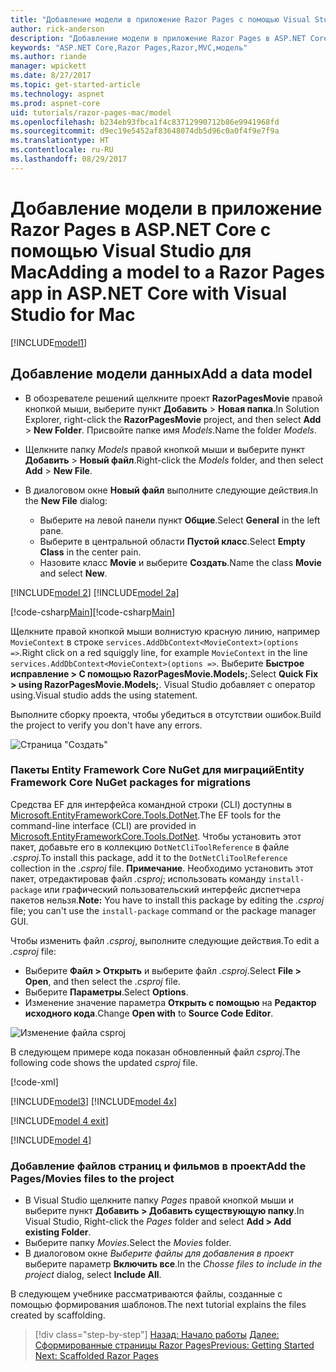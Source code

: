 ```yaml
---
title: "Добавление модели в приложение Razor Pages с помощью Visual Studio для Mac"
author: rick-anderson
description: "Добавление модели в приложение Razor Pages в ASP.NET Core с помощью Visual Studio для Mac"
keywords: "ASP.NET Core,Razor Pages,Razor,MVC,модель"
ms.author: riande
manager: wpickett
ms.date: 8/27/2017
ms.topic: get-started-article
ms.technology: aspnet
ms.prod: aspnet-core
uid: tutorials/razor-pages-mac/model
ms.openlocfilehash: b234eb93fbca1f4c83712990712b86e9941968fd
ms.sourcegitcommit: d9ec19e5452af83648074db5d96c0a0f4f9e7f9a
ms.translationtype: HT
ms.contentlocale: ru-RU
ms.lasthandoff: 08/29/2017
---
```

# <a name="adding-a-model-to-a-razor-pages-app-in-aspnet-core-with-visual-studio-for-mac"></a><span data-ttu-id="52f40-104">Добавление модели в приложение Razor Pages в ASP.NET Core с помощью Visual Studio для Mac</span><span class="sxs-lookup"><span data-stu-id="52f40-104">Adding a model to a Razor Pages app in ASP.NET Core with Visual Studio for Mac</span></span>

[!INCLUDE[model1](../../includes/RP/model1.md)]

## <a name="add-a-data-model"></a><span data-ttu-id="52f40-105">Добавление модели данных</span><span class="sxs-lookup"><span data-stu-id="52f40-105">Add a data model</span></span>

* <span data-ttu-id="52f40-106">В обозревателе решений щелкните проект **RazorPagesMovie** правой кнопкой мыши, выберите пункт **Добавить** > **Новая папка**.</span><span class="sxs-lookup"><span data-stu-id="52f40-106">In Solution Explorer, right-click the **RazorPagesMovie** project, and then select **Add** > **New Folder**.</span></span> <span data-ttu-id="52f40-107">Присвойте папке имя *Models*.</span><span class="sxs-lookup"><span data-stu-id="52f40-107">Name the folder *Models*.</span></span>
* <span data-ttu-id="52f40-108">Щелкните папку *Models* правой кнопкой мыши и выберите пункт **Добавить** > **Новый файл**.</span><span class="sxs-lookup"><span data-stu-id="52f40-108">Right-click the *Models* folder, and then select **Add** > **New File**.</span></span>
* <span data-ttu-id="52f40-109">В диалоговом окне **Новый файл** выполните следующие действия.</span><span class="sxs-lookup"><span data-stu-id="52f40-109">In the **New File** dialog:</span></span>

  * <span data-ttu-id="52f40-110">Выберите на левой панели пункт **Общие**.</span><span class="sxs-lookup"><span data-stu-id="52f40-110">Select **General** in the left pane.</span></span>
  * <span data-ttu-id="52f40-111">Выберите в центральной области **Пустой класс**.</span><span class="sxs-lookup"><span data-stu-id="52f40-111">Select **Empty Class** in the center pain.</span></span>
  * <span data-ttu-id="52f40-112">Назовите класс **Movie** и выберите **Создать**.</span><span class="sxs-lookup"><span data-stu-id="52f40-112">Name the class **Movie** and select **New**.</span></span>

[!INCLUDE[model 2](../../includes/RP/model2.md)]
[!INCLUDE[model 2a](../../includes/RP/model2a.md)]

<span data-ttu-id="52f40-113">[!code-csharp[Main](../../tutorials/razor-pages/razor-pages-start/sample/RazorPagesMovie/Startup.cs?name=snippet_ConfigureServices2&highlight=3-6)]</span><span class="sxs-lookup"><span data-stu-id="52f40-113">[!code-csharp[Main](../../tutorials/razor-pages/razor-pages-start/sample/RazorPagesMovie/Startup.cs?name=snippet_ConfigureServices2&highlight=3-6)]</span></span>

<span data-ttu-id="52f40-114">Щелкните правой кнопкой мыши волнистую красную линию, например `MovieContext` в строке `services.AddDbContext<MovieContext>(options =>`.</span><span class="sxs-lookup"><span data-stu-id="52f40-114">Right click on a red squiggly line, for example `MovieContext` in the line `services.AddDbContext<MovieContext>(options =>`.</span></span> <span data-ttu-id="52f40-115">Выберите **Быстрое исправление > С помощью RazorPagesMovie.Models;**.</span><span class="sxs-lookup"><span data-stu-id="52f40-115">Select **Quick Fix > using RazorPagesMovie.Models;**.</span></span> <span data-ttu-id="52f40-116">Visual Studio добавляет с оператор using.</span><span class="sxs-lookup"><span data-stu-id="52f40-116">Visual studio adds the using statement.</span></span>

<span data-ttu-id="52f40-117">Выполните сборку проекта, чтобы убедиться в отсутствии ошибок.</span><span class="sxs-lookup"><span data-stu-id="52f40-117">Build the project to verify you don't have any errors.</span></span>

![Страница "Создать"](model/red.png)

### <a name="entity-framework-core-nuget-packages-for-migrations"></a><span data-ttu-id="52f40-119">Пакеты Entity Framework Core NuGet для миграций</span><span class="sxs-lookup"><span data-stu-id="52f40-119">Entity Framework Core NuGet packages for migrations</span></span>

<span data-ttu-id="52f40-120">Средства EF для интерфейса командной строки (CLI) доступны в [Microsoft.EntityFrameworkCore.Tools.DotNet](https://www.nuget.org/packages/Microsoft.EntityFrameworkCore.Tools.DotNet).</span><span class="sxs-lookup"><span data-stu-id="52f40-120">The EF tools for the command-line interface (CLI) are provided in [Microsoft.EntityFrameworkCore.Tools.DotNet](https://www.nuget.org/packages/Microsoft.EntityFrameworkCore.Tools.DotNet).</span></span> <span data-ttu-id="52f40-121">Чтобы установить этот пакет, добавьте его в коллекцию `DotNetCliToolReference` в файле *.csproj*.</span><span class="sxs-lookup"><span data-stu-id="52f40-121">To install this package, add it to the `DotNetCliToolReference` collection in the *.csproj* file.</span></span> <span data-ttu-id="52f40-122">**Примечание**. Необходимо установить этот пакет, отредактировав файл *.csproj*; использовать команду `install-package` или графический пользовательский интерфейс диспетчера пакетов нельзя.</span><span class="sxs-lookup"><span data-stu-id="52f40-122">**Note:** You have to install this package by editing the *.csproj* file; you can't use the `install-package` command or the package manager GUI.</span></span>

<span data-ttu-id="52f40-123">Чтобы изменить файл *.csproj*, выполните следующие действия.</span><span class="sxs-lookup"><span data-stu-id="52f40-123">To edit a *.csproj* file:</span></span>

* <span data-ttu-id="52f40-124">Выберите **Файл > Открыть** и выберите файл *.csproj*.</span><span class="sxs-lookup"><span data-stu-id="52f40-124">Select **File > Open**, and then select the *.csproj* file.</span></span>
* <span data-ttu-id="52f40-125">Выберите **Параметры**.</span><span class="sxs-lookup"><span data-stu-id="52f40-125">Select **Options**.</span></span>
* <span data-ttu-id="52f40-126">Изменение значение параметра **Открыть с помощью** на **Редактор исходного кода**.</span><span class="sxs-lookup"><span data-stu-id="52f40-126">Change **Open with** to **Source Code Editor**.</span></span>

![Изменение файла csproj](model/csproj.png)

<span data-ttu-id="52f40-128">В следующем примере кода показан обновленный файл *csproj*.</span><span class="sxs-lookup"><span data-stu-id="52f40-128">The following code shows the updated *csproj* file.</span></span>

[!code-xml[](../../tutorials/razor-pages/razor-pages-start/sample/RazorPagesMovie/RazorPagesMovie.cli.csproj?highlight=10)]

[!INCLUDE[model3](../../includes/RP/model3.md)]
[!INCLUDE[model 4x](../../includes/RP/model4x.md)]

[!INCLUDE[model 4 exit](../../includes/RP/model4exit.md)]

[!INCLUDE[model 4](../../includes/RP/model4.md)]

### <a name="add-the-pagesmovies-files-to-the-project"></a><span data-ttu-id="52f40-129">Добавление файлов страниц и фильмов в проект</span><span class="sxs-lookup"><span data-stu-id="52f40-129">Add the Pages/Movies files to the project</span></span>

* <span data-ttu-id="52f40-130">В Visual Studio щелкните папку *Pages* правой кнопкой мыши и выберите пункт **Добавить > Добавить существующую папку**.</span><span class="sxs-lookup"><span data-stu-id="52f40-130">In Visual Studio, Right-click the *Pages* folder and select **Add > Add existing Folder**.</span></span>
* <span data-ttu-id="52f40-131">Выберите папку *Movies*.</span><span class="sxs-lookup"><span data-stu-id="52f40-131">Select the *Movies* folder.</span></span>
* <span data-ttu-id="52f40-132">В диалоговом окне *Выберите файлы для добавления в проект* выберите параметр **Включить все**.</span><span class="sxs-lookup"><span data-stu-id="52f40-132">In the *Chosse files to include in the project* dialog, select **Include All**.</span></span>

<span data-ttu-id="52f40-133">В следующем учебнике рассматриваются файлы, созданные с помощью формирования шаблонов.</span><span class="sxs-lookup"><span data-stu-id="52f40-133">The next tutorial explains the files created by scaffolding.</span></span>

>[!div class="step-by-step"]
<span data-ttu-id="52f40-134">[Назад: Начало работы](xref:tutorials/razor-pages-mac/razor-pages-start)
[Далее: Сформированные страницы Razor Pages](xref:tutorials/razor-pages/page)</span><span class="sxs-lookup"><span data-stu-id="52f40-134">[Previous: Getting Started](xref:tutorials/razor-pages-mac/razor-pages-start)
[Next: Scaffolded Razor Pages](xref:tutorials/razor-pages/page)</span></span>
